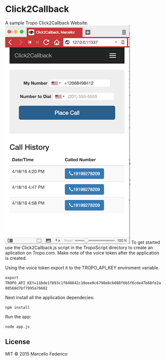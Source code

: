 # Click2Callback

A sample Tropo Click2Callback Website.
![alt text](https://raw.githubusercontent.com/marchfederico/Click2Callback/master/TropoScript/c2c.png "")
To get started use the Click2Callback.js script in the TropoScript directory to create an aplication on Tropo.com. Make
note of the voice token after the application is created.

Using the voice token export it to the TROPO_API_KEY enviroment variable.

`export TROPO_API_KEY=11bde1f893c1f840842c10eee0c6790e8cb088f6b5f6cde47b60fe2a00568d7bf7995a76602`

Next install all the application dependecies:

`npm install`

Run the app:

`node app.js`

## License

MIT
&copy; 2015 Marcello Federico
